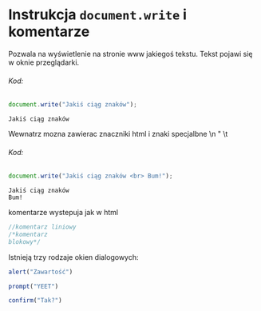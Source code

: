 # Instrukcja ```document.write``` i komentarze

Pozwala na wyświetlenie na stronie www jakiegoś tekstu. Tekst pojawi się w oknie przeglądarki.

###### Kod:
```javascript
document.write("Jakiś ciąg znaków");
```
```Jakiś ciąg znaków```

Wewnatrz mozna zawierac znaczniki html i znaki specjalbne \n \" \t

###### Kod:
```javascript
document.write("Jakiś ciąg znaków <br> Bum!");
```
```
Jakiś ciąg znaków
Bum!
```

komentarze wystepuja jak w html
```javascript
//komentarz liniowy
/*komentarz
blokowy*/
```

Istnieją trzy rodzaje okien dialogowych:
```javascript
alert("Zawartość")
```
```javascript
prompt("YEET")
```
```javascript
confirm("Tak?")
```
